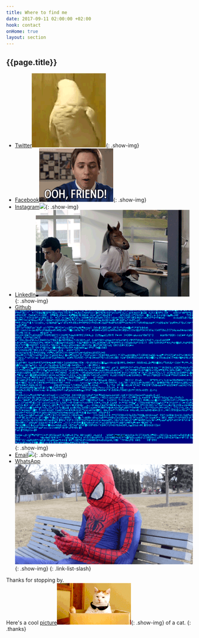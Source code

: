 ```yaml
---
title: Where to find me
date: 2017-09-11 02:00:00 +02:00
hook: contact
onHome: true
layout: section
---
```


## {{page.title}}

- [Twitter![](/assets/img/gifs/bird.gif)](//twitter.com/ChristianWijnia){: .show-img}
- [Facebook![](/assets/img/gifs/facebook.gif)](//www.facebook.com/ChristianWijnia){: .show-img}
- [Instagram![](/assets/img/gifs/selfie.gif)](//instagram.com/christhebutcher){: .show-img}
- [LinkedIn![](/assets/img/gifs/office.gif/)](//linkedin.com/in/christian-wijnia-1364a29b){: .show-img}
- [Github![](/assets/img/gifs/code.gif)](//github.com/christhebutcher){: .show-img}
- [Email![](/assets/img/gifs/horse.gif)](mailto:ccwijnia@gmail.com){: .show-img}
- [WhatsApp![](/assets/img/gifs/spiderman.gif)](//api.whatsapp.com/send?phone=31642407442){: .show-img}
{: .link-list-slash}

Thanks for stopping by.<br> Here's a cool [picture![](/assets/img/gifs/cat.gif)](javascript:){: .show-img} of a cat.
{: .thanks}